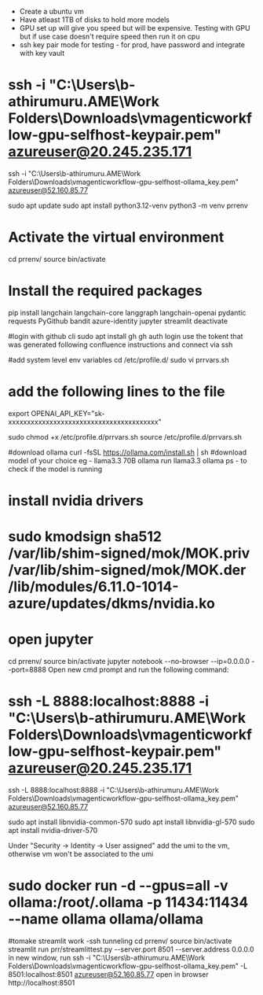  - Create a ubuntu vm
 - Have atleast 1TB of disks to hold more models 
 - GPU set up will give you speed but will be expensive. Testing with GPU but if use case doesn't require speed then run it on cpu
 - ssh key pair mode for testing - for prod, have password and integrate with key vault


<!-- connect via ssh -->
# ssh -i "C:\Users\b-athirumuru.AME\Work Folders\Downloads\vmagenticworkflow-gpu-selfhost-keypair.pem" azureuser@20.245.235.171
ssh -i "C:\Users\b-athirumuru.AME\Work Folders\Downloads\vmagenticworkflow-gpu-selfhost-ollama_key.pem" azureuser@52.160.85.77

sudo apt update  <!-- to update debian packages -->
sudo apt install python3.12-venv  <!-- to install python vnev package -->
 python3 -m venv prrenv <!-- to create python vnev -->

# Activate the virtual environment
cd prrenv/
source bin/activate
# Install the required packages
pip install langchain langchain-core langgraph langchain-openai pydantic requests PyGithub bandit azure-identity jupyter streamlit
deactivate

#login with github cli
sudo apt install gh
gh auth login
use the tokent that was generated following confluence instructions and connect via ssh


#add system level env variables
cd /etc/profile.d/
sudo vi prrvars.sh
# add the following lines to the file
export OPENAI_API_KEY="sk-xxxxxxxxxxxxxxxxxxxxxxxxxxxxxxxxxxxxxxxx"

sudo chmod +x /etc/profile.d/prrvars.sh
source /etc/profile.d/prrvars.sh


#download ollama
curl -fsSL https://ollama.com/install.sh | sh
#download model of your choice
eg - llama3.3 70B
ollama run llama3.3
ollama ps - to check if the model is running

# install nvidia drivers
# sudo kmodsign sha512 /var/lib/shim-signed/mok/MOK.priv /var/lib/shim-signed/mok/MOK.der /lib/modules/6.11.0-1014-azure/updates/dkms/nvidia.ko

# open jupyter
cd prrenv/
source bin/activate
jupyter notebook --no-browser --ip=0.0.0.0 --port=8888
Open new cmd prompt and run the following command:
# ssh -L 8888:localhost:8888 -i "C:\Users\b-athirumuru.AME\Work Folders\Downloads\vmagenticworkflow-gpu-selfhost-keypair.pem" azureuser@20.245.235.171
ssh -L 8888:localhost:8888  -i "C:\Users\b-athirumuru.AME\Work Folders\Downloads\vmagenticworkflow-gpu-selfhost-ollama_key.pem" azureuser@52.160.85.77


sudo apt install libnvidia-common-570
sudo apt install libnvidia-gl-570
sudo apt install nvidia-driver-570


Under "Security -> Identity -> User assigned" add the umi to the vm, otherwise vm won't be associated to the umi

# sudo docker run -d --gpus=all -v ollama:/root/.ollama -p 11434:11434 --name ollama ollama/ollama

#tomake streamlit work -ssh tunneling
cd prrenv/
source bin/activate
streamlit run prr/streamlittest.py --server.port 8501 --server.address 0.0.0.0
in new window, run
ssh -i "C:\Users\b-athirumuru.AME\Work Folders\Downloads\vmagenticworkflow-gpu-selfhost-ollama_key.pem" -L 8501:localhost:8501 azureuser@52.160.85.77
open in browser
http://localhost:8501